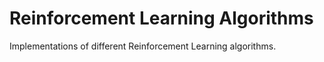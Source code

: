 # Reinforcement Learning Algorithms

Implementations of different Reinforcement Learning algorithms.
